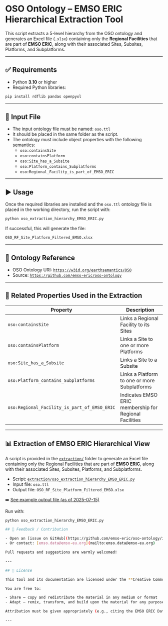 # OSO Ontology – EMSO ERIC Hierarchical Extraction Tool

This script extracts a 5-level hierarchy from the OSO ontology and generates an Excel file (`.xlsx`) containing only the **Regional Facilities** that are part of **EMSO ERIC**, along with their associated Sites, Subsites, Platforms, and Subplatforms.

---

## ✅ Requirements

- Python **3.10** or higher
- Required Python libraries:

```bash
pip install rdflib pandas openpyxl
```

---

## 📂 Input File

- The input ontology file must be named: `oso.ttl`
- It should be placed in the same folder as the script.
- The ontology must include object properties with the following semantics:
  - `oso:containsSite`
  - `oso:containsPlatform`
  - `oso:Site_has_a_Subsite`
  - `oso:Platform_contains_Subplatforms`
  - `oso:Regional_Facility_is_part_of_EMSO_ERIC`

---

## ▶️ Usage

Once the required libraries are installed and the `oso.ttl` ontology file is placed in the working directory, run the script with:

```bash
python oso_extraction_hierarchy_EMSO_ERIC.py
```

If successful, this will generate the file:

```
OSO_RF_Site_Platform_Filtered_EMSO.xlsx
```

---

## 🧠 Ontology Reference

- OSO Ontology URI: [`https://w3id.org/earthsemantics/OSO`](https://w3id.org/earthsemantics/OSO)
- Source: [`https://github.com/emso-eric/oso-ontology`](https://github.com/emso-eric/oso-ontology)

---

## 🔗 Related Properties Used in the Extraction

| Property                                     | Description                                            |
| -------------------------------------------- | ------------------------------------------------------ |
| `oso:containsSite`                           | Links a Regional Facility to its Sites                 |
| `oso:containsPlatform`                       | Links a Site to one or more Platforms                  |
| `oso:Site_has_a_Subsite`                     | Links a Site to a Subsite                              |
| `oso:Platform_contains_Subplatforms`         | Links a Platform to one or more Subplatforms           |
| `oso:Regional_Facility_is_part_of_EMSO_ERIC` | Indicates EMSO ERIC membership for Regional Facilities |

---

## 📊 Extraction of EMSO ERIC Hierarchical View

A script is provided in the [`extraction/`](../extraction) folder to generate an Excel file containing only the Regional Facilities that are part of **EMSO ERIC**, along with their associated Sites, Subsites, Platforms, and Subplatforms.

- Script: [`extraction/oso_extraction_hierarchy_EMSO_ERIC.py`](https://github.com/emso-eric/oso-ontology/blob/main/tools/oso_extraction_hierarchy_EMSO_ERIC.py)
- Input file: `oso.ttl`
- Output file: `OSO_RF_Site_Platform_Filtered_EMSO.xlsx`

➡️ [See example output file (as of 2025-07-15)](https://github.com/emso-eric/oso-ontology/blob/main/extraction/OSO_RF_Site_Platform_Filtered_EMSO_20250715.xlsx)

Run with:
```bash
python oso_extraction_hierarchy_EMSO_ERIC.py

## 🤝 Feedback / Contribution

- Open an [issue on GitHub](https://github.com/emso-eric/oso-ontology/issues)
- Or contact: [emso.data@emso-eu.org](mailto:emso.data@emso-eu.org)

Pull requests and suggestions are warmly welcomed!

---

## 📜 License

This tool and its documentation are licensed under the **Creative Commons Attribution 4.0 International (CC BY 4.0)** license.

You are free to:

- Share — copy and redistribute the material in any medium or format  
- Adapt — remix, transform, and build upon the material for any purpose, even commercially.

Attribution must be given appropriately (e.g., citing the EMSO ERIC Data Management Group).

---
